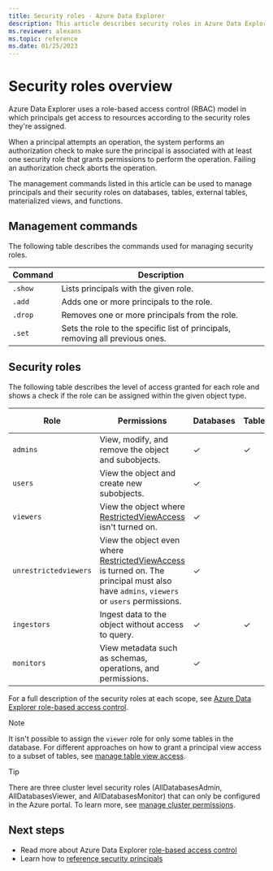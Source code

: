 ```yaml
---
title: Security roles - Azure Data Explorer
description: This article describes security roles in Azure Data Explorer.
ms.reviewer: alexans
ms.topic: reference
ms.date: 01/25/2023
---
```

# Security roles overview

Azure Data Explorer uses a role-based access control (RBAC) model in which principals get access to resources according to the security roles they're assigned.

When a principal attempts an operation, the system performs an authorization check to make sure the principal is associated with at least one security role that grants permissions to perform the operation. Failing an authorization check aborts the operation.

The management commands listed in this article can be used to manage principals and their security roles on databases, tables, external tables, materialized views, and functions.

## Management commands

The following table describes the commands used for managing security roles.

|Command|Description|
|--|--|
|`.show`|Lists principals with the given role.|
|`.add`|Adds one or more principals to the role.|
|`.drop`|Removes one or more principals from the role.|
|`.set`|Sets the role to the specific list of principals, removing all previous ones.|

## Security roles

The following table describes the level of access granted for each role and shows a check if the role can be assigned within the given object type.

|Role|Permissions|Databases|Tables|External tables|Materialized views|Functions|
|--|--|--|--|--|--|--|
|`admins` | View, modify, and remove the object and subobjects.|&check;|&check;|&check;|&check;|&check;|
|`users` | View the object and create new subobjects.|&check;|||||
|`viewers` | View the object where [RestrictedViewAccess](restrictedviewaccesspolicy.md) isn't turned on.|&check;|||||
|`unrestrictedviewers`| View the object even where [RestrictedViewAccess](restrictedviewaccesspolicy.md) is turned on. The principal must also have `admins`, `viewers` or `users` permissions. |&check;|||||
|`ingestors` | Ingest data to the object without access to query. |&check;|&check;||||
|`monitors` | View metadata such as schemas, operations, and permissions.|&check;|||||

For a full description of the security roles at each scope, see [Azure Data Explorer role-based access control](access-control/role-based-access-control.md).

> [!NOTE]
> It isn't possible to assign the `viewer` role for only some tables in the database. For different approaches on how to grant a principal view access to a subset of tables, see [manage table view access](manage-table-view-access.md).

> [!TIP]
> There are three cluster level security roles (AllDatabasesAdmin, AllDatabasesViewer, and AllDatabasesMonitor) that can only be configured in the Azure portal. To learn more, see [manage cluster permissions](../../manage-cluster-permissions.md).

## Next steps

* Read more about Azure Data Explorer [role-based access control](access-control/role-based-access-control.md)
* Learn how to [reference security principals](access-control/referencing-security-principals.md)

